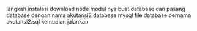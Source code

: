 langkah instalasi 
download node modul nya 
buat database dan pasang database dengan nama akutansi2
database mysql 
file database bernama akutansi2.sql
kemudian jalankan